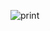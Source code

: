![print](https://user-images.githubusercontent.com/95060202/221608842-98a75e61-5e46-4802-b5c5-5ce8673fd3d8.png)
